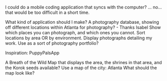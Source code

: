 I could do a mobile coding application that syncs with the computer?
...
no... that would be too difficult in a short time.

What kind of application should I make?
A photography database, showing off different locations within Atlanta for photography? - Thanks Isabel
Show which places you can photograph, and which ones you cannot.
Sort locations by area OR by environment.
Display photographs detailing my work.
Use as a sort of photography portfolio?

Inspiration: PuppyPalsApp

A Breath of the Wild Map that displays the area, the shrines in that area, and the Korok seeds available?
Use a map of the city: Atlanta
What should the map look like?